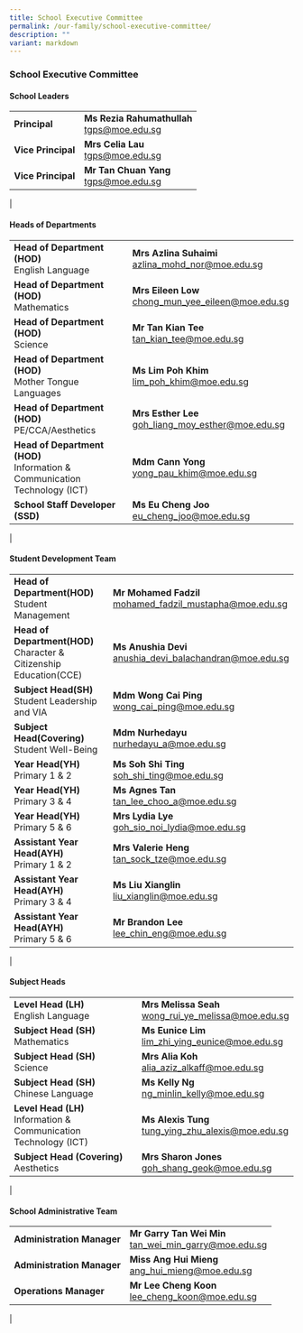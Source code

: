 ```yaml
---
title: School Executive Committee
permalink: /our-family/school-executive-committee/
description: ""
variant: markdown
---
```

### **School Executive Committee**
#### **School Leaders**



|  |  |
|---|---|
| **Principal**  | **Ms Rezia Rahumathullah**<br>[tgps@moe.edu.sg](mailto:tgps@moe.edu.sg) |
| **Vice Principal**   | **Mrs Celia Lau**<br>[tgps@moe.edu.sg](mailto:tgps@moe.edu.sg)  |
| **Vice Principal**  | **Mr Tan Chuan Yang**<br>[tgps@moe.edu.sg](mailto:tgps@moe.edu.sg)  |
|

#### **Heads of Departments**

|  |  |
|---|---|
| **Head of Department (HOD)**<br>English Language | **Mrs Azlina Suhaimi**<br>[azlina_mohd_nor@moe.edu.sg](azlina_mohd_nor@moe.edu.sg) |
| **Head of Department (HOD)**<br>Mathematics | **Mrs Eileen Low**<br>[chong_mun_yee_eileen@moe.edu.sg](chong_mun_yee_eileen@moe.edu.sg) |
| **Head of Department (HOD)**<br>Science | **Mr Tan Kian Tee**<br>[tan_kian_tee@moe.edu.sg](tan_kian_tee@moe.edu.sg) |
| **Head of Department (HOD)**<br>Mother Tongue Languages | **Ms Lim Poh Khim**<br>[lim_poh_khim@moe.edu.sg](lim_poh_khim@moe.edu.sg) |
| **Head of Department (HOD)**<br>PE/CCA/Aesthetics | **Mrs Esther Lee**<br>[goh_liang_moy_esther@moe.edu.sg](goh_liang_moy_esther@moe.edu.sg) |
| **Head of Department (HOD)**<br>Information &amp; Communication Technology (ICT) | **Mdm Cann Yong**<br>[yong_pau_khim@moe.edu.sg](yong_pau_khim@moe.edu.sg) |
| **School Staff Developer (SSD)** | **Ms Eu Cheng Joo**<br>[eu_cheng_joo@moe.edu.sg](eu_cheng_joo@moe.edu.sg) |
|

#### **Student Development Team**

|  |  |
|---|---|
| **Head of Department(HOD)**<br>Student Management| **Mr Mohamed Fadzil**<br>[mohamed_fadzil_mustapha@moe.edu.sg](mohamed_fadzil_mustapha@moe.edu.sg) |
| **Head of Department(HOD)**<br>Character &amp; Citizenship Education(CCE)| **Ms Anushia Devi**<br>[anushia_devi_balachandran@moe.edu.sg](anushia_devi_balachandran@moe.edu.sg) |
| **Subject Head(SH)**<br>Student Leadership and VIA| **Mdm Wong Cai Ping**<br>[wong_cai_ping@moe.edu.sg](wong_cai_ping@moe.edu.sg) |
| **Subject Head(Covering)**<br>Student Well-Being  | **Mdm Nurhedayu**<br>[nurhedayu_a@moe.edu.sg](nurhedayu_a@moe.edu.sg) |
| **Year Head(YH)**<br>Primary 1 &amp; 2| **Ms Soh Shi Ting**<br>[soh_shi_ting@moe.edu.sg](soh_shi_ting@moe.edu.sg) |
| **Year Head(YH)**<br>Primary 3 &amp; 4| **Ms Agnes Tan**<br>[tan_lee_choo_a@moe.edu.sg](tan_lee_choo_a@moe.edu.sg) |
| **Year Head(YH)**<br>Primary 5 &amp; 6| **Mrs Lydia Lye**<br>[goh_sio_noi_lydia@moe.edu.sg](goh_sio_noi_lydia@moe.edu.sg) |
| **Assistant Year Head(AYH)**<br>Primary 1 &amp; 2| **Mrs Valerie Heng**<br>[tan_sock_tze@moe.edu.sg](tan_sock_tze@moe.edu.sg) |
| **Assistant Year Head(AYH)**<br>Primary 3 &amp; 4| **Ms Liu Xianglin**<br>[liu_xianglin@moe.edu.sg](liu_xianglin@moe.edu.sg) |
| **Assistant Year Head(AYH)**<br>Primary 5 &amp; 6| **Mr Brandon Lee**<br>[lee_chin_eng@moe.edu.sg](lee_chin_eng@moe.edu.sg) |
|






#### **Subject Heads**

|  |  |
|---|---|
| **Level Head (LH)**<br>English Language | **Mrs Melissa Seah**<br>[wong_rui_ye_melissa@moe.edu.sg](wong_rui_ye_melissa@moe.edu.sg) |
| **Subject Head (SH)**<br>Mathematics | **Ms Eunice Lim**<br>[lim_zhi_ying_eunice@moe.edu.sg](lim_zhi_ying_eunice@moe.edu.sg) |
| **Subject Head (SH)**<br>Science | **Mrs Alia Koh**<br>[alia_aziz_alkaff@moe.edu.sg](alia_aziz_alkaff@moe.edu.sg) |
| **Subject Head (SH)**<br>Chinese Language | **Ms Kelly Ng**<br>[ng_minlin_kelly@moe.edu.sg](ng_minlin_kelly@moe.edu.sg) |
| **Level Head (LH)**<br>Information &amp; Communication Technology (ICT) | **Ms Alexis Tung**<br>[tung_ying_zhu_alexis@moe.edu.sg](tung_ying_zhu_alexis@moe.edu.sg) |
| **Subject Head (Covering)**<br>Aesthetics | **Mrs Sharon Jones**<br>[goh_shang_geok@moe.edu.sg](goh_shang_geok@moe.edu.sg) |
|



#### **School Administrative Team**

|  |  |
|---|---|
| **Administration Manager** | **Mr Garry Tan Wei Min**<br>[tan_wei_min_garry@moe.edu.sg](tan_wei_min_garry@moe.edu.sg) |
| **Administration Manager** | **Miss Ang Hui Mieng**<br>[ang_hui_mieng@moe.edu.sg](ang_hui_mieng@moe.edu.sg) |
| **Operations Manager** | **Mr Lee Cheng Koon**<br>[lee_cheng_koon@moe.edu.sg](lee_cheng_koon@moe.edu.sg) |
|
